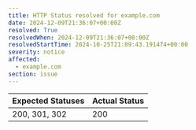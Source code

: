 ```yaml
---
title: HTTP Status resolved for example.com
date: 2024-12-09T21:36:07+00:00Z
resolved: True
resolvedWhen: 2024-12-09T21:36:07+00:00Z
resolvedStartTime: 2024-10-25T21:09:43.191474+00:00
severity: notice
affected:
  - example.com
section: issue
---
```


| Expected Statuses | Actual Status  |
|-------------------|----------------|
| 200, 301, 302 | 200 |
